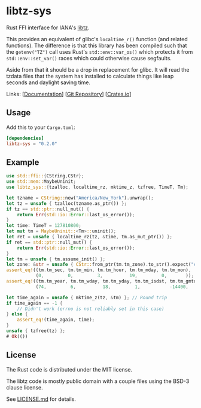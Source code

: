 libtz-sys
=========

Rust FFI interface for IANA's [libtz](https://www.iana.org/time-zones).

This provides an equivalent of glibc's `localtime_r()` function (and related
functions). The difference is that this library has been compiled such that the
`getenv("TZ")` call uses Rust's `std::env::var_os()` which protects it from
`std::env::set_var()` races which could otherwise cause segfaults.

Aside from that it should be a drop in replacement for glibc. It will read the
tzdata files that the system has installed to calculate things like leap seconds
and daylight saving time.

Links: [[Documentation](https://docs.rs/libtz-sys/latest)]
       [[Git Repository](https://github.com/caldwell/libtz-sys)]
       [[Crates.io](https://crates.io/crates/libtz-sys)]

Usage
-----

Add this to your `Cargo.toml`:

```toml
[dependencies]
libtz-sys = "0.2.0"
```

Example
-------

```rust
use std::ffi::{CString,CStr};
use std::mem::MaybeUninit;
use libtz_sys::{tzalloc, localtime_rz, mktime_z, tzfree, TimeT, Tm};

let tzname = CString::new("America/New_York").unwrap();
let tz = unsafe { tzalloc(tzname.as_ptr()) };
if tz == std::ptr::null_mut() {
    return Err(std::io::Error::last_os_error());
}
let time: TimeT = 127810800;
let mut tm = MaybeUninit::<Tm>::uninit();
let ret = unsafe { localtime_rz(tz, &time, tm.as_mut_ptr()) };
if ret == std::ptr::null_mut() {
    return Err(std::io::Error::last_os_error());
}
let tm = unsafe { tm.assume_init() };
let zone: &str = unsafe { CStr::from_ptr(tm.tm_zone).to_str().expect("correct utf8") };
assert_eq!((tm.tm_sec, tm.tm_min, tm.tm_hour, tm.tm_mday, tm.tm_mon),
           (0,         0,         3,          19,         0,       ));
assert_eq!((tm.tm_year, tm.tm_wday, tm.tm_yday, tm.tm_isdst, tm.tm_gmtoff, zone),
           (74,         6,          18,         1,           -14400,       "EDT"));

let time_again = unsafe { mktime_z(tz, &tm) }; // Round trip
if time_again == -1 {
    // Didn't work (errno is not reliably set in this case)
} else {
    assert_eq!(time_again, time);
}
unsafe { tzfree(tz) };
# Ok(())
```

License
-------

The Rust code is distributed under the MIT license.

The libtz code is mostly public domain with a couple files using the BSD-3
clause license.

See [LICENSE.md](LICENSE.md) for details.
